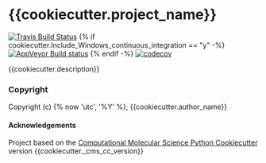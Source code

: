 {{cookiecutter.project_name}}
==============================
[//]: # (Badges)
[![Travis Build Status](https://travis-ci.org/REPLACE_WITH_OWNER_ACCOUNT/{{cookiecutter.project_name}}.png)](https://travis-ci.org/REPLACE_WITH_OWNER_ACCOUNT/{{cookiecutter.project_name}})
{% if cookiecutter.Include_Windows_continuous_integration == "y" -%}
[![AppVeyor Build status](https://ci.appveyor.com/api/projects/status/REPLACE_WITH_APPVEYOR_LINK/branch/master?svg=true)](https://ci.appveyor.com/project/REPLACE_WITH_OWNER_ACCOUNT/{{cookiecutter.project_name}}/branch/master)
{% endif -%}
[![codecov](https://codecov.io/gh/REPLACE_WITH_OWNER_ACCOUNT/{{cookiecutter.project_name}}/branch/master/graph/badge.svg)](https://codecov.io/gh/REPLACE_WITH_OWNER_ACCOUNT/{{cookiecutter.project_name}}/branch/master)

{{cookiecutter.description}}

### Copyright

Copyright (c) {% now 'utc', '%Y' %}, {{cookiecutter.author_name}}


#### Acknowledgements
 
Project based on the 
[Computational Molecular Science Python Cookiecutter](https://github.com/molssi/cookiecutter-cms) version {{cookiecutter._cms_cc_version}}
